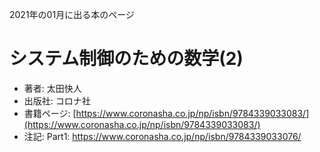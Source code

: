 2021年の01月に出る本のページ


# システム制御のための数学(2)
* 著者: 太田快人
* 出版社: コロナ社
* 書籍ページ: [https://www.coronasha.co.jp/np/isbn/9784339033083/](https://www.coronasha.co.jp/np/isbn/9784339033083/)
* 注記: Part1: https://www.coronasha.co.jp/np/isbn/9784339033076/
